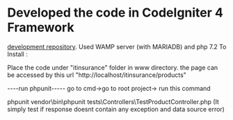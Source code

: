 # Developed the code in CodeIgniter 4 Framework

[development repository](https://github.com/codeigniter4/CodeIgniter4).
Used WAMP server (with MARIADB) and php 7.2 
To Install :

Place the code under "itinsurance" folder in www directory.
the page can be accessed by this url "http://localhost/itinsurance/products"


----run phpunit-----
go to cmd->go to root project-> run this command

phpunit vendor\bin\phpunit tests\Controllers\TestProductController.php
(It simply test if response doesnt contain any exception and data source error)
